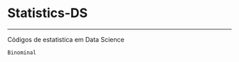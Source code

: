 # Statistics-DS
------------------------------------------
Códigos de estatistica em Data Science

````
Binominal
````
